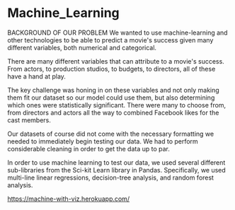 # Machine_Learning

BACKGROUND OF OUR PROBLEM
We wanted to use machine-learning and other technologies to be able to predict a movie's success given many different variables, both numerical and categorical.

There are many different variables that can attribute to a movie's success. From actors, to production studios, to budgets, to directors, all of these have a hand at play.

The key challenge was honing in on these variables and not only making them fit our dataset so our model could use them, but also determining which ones were statistically significant. There were many to choose from, from directors and actors all the way to combined Facebook likes for the cast members.

Our datasets of course did not come with the necessary formatting we needed to immediately begin testing our data. We had to perform considerable cleaning in order to get the data up to par.

In order to use machine learning to test our data, we used several different sub-libraries from the Sci-kit Learn library in Pandas. Specifically, we used multi-line linear regressions, decision-tree analysis, and random forest analysis.

https://machine-with-viz.herokuapp.com/
